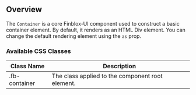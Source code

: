 ## Overview
 The `Container` is a core Finblox-UI component used to construct a basic container element. By default, it renders as an HTML Div element. You can change the default rendering element using the `as` prop.

  ### Available CSS Classes

| Class Name | Description |
| ---------- | ----------- |
| .fb-container | The class applied to the component root element. |

